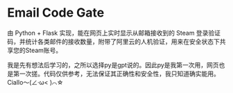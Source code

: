 # Email Code Gate

由 Python + Flask 实现，能在网页上实时显示从邮箱接收到的 Steam 登录验证码，并统计各类邮件的接收数量，附带了阿里云的人机验证，用来在安全状态下共享您的Steam账号。

我是先有想法后学习的，之所以选择py是gpt说的。因此py是我第一次用，网页也是第一次搓。代码仅供参考，无法保证其正确性和安全性，我只知道确实能用。Ciallo～(∠·ω< )⌒☆